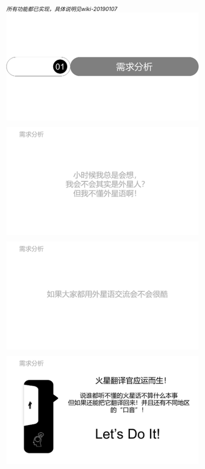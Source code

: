 *所有功能都已实现，具体说明见wiki-20190107*
![slice1](https://github.com/lengjiayi/LifeOnMars/blob/master/media/slice1.JPG)

![slice2](https://github.com/lengjiayi/LifeOnMars/blob/master/media/slice2.JPG)

![slice3](https://github.com/lengjiayi/LifeOnMars/blob/master/media/slice3.JPG)

![slice4](https://github.com/lengjiayi/LifeOnMars/blob/master/media/slice4.JPG)

